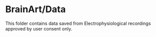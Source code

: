 # BrainArt/Data

This folder contains data saved from Electrophysiological recordings approved by user consent only.
